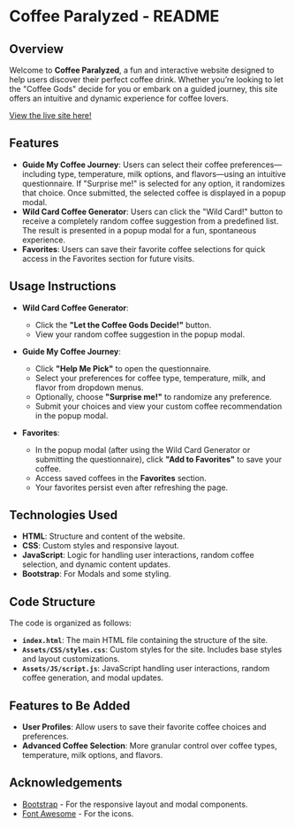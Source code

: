# Coffee Paralyzed - README

## Overview

Welcome to **Coffee Paralyzed**, a fun and interactive website designed to help users discover their perfect coffee drink. Whether you’re looking to let the "Coffee Gods" decide for you or embark on a guided journey, this site offers an intuitive and dynamic experience for coffee lovers.

[View the live site here!](https://nickdavis07.github.io/Coffee-Paralyzed/)


## Features

- **Guide My Coffee Journey**: Users can select their coffee preferences—including type, temperature, milk options, and flavors—using an intuitive questionnaire. If "Surprise me!" is selected for any option, it randomizes that choice. Once submitted, the selected coffee is displayed in a popup modal.
- **Wild Card Coffee Generator**: Users can click the "Wild Card!" button to receive a completely random coffee suggestion from a predefined list. The result is presented in a popup modal for a fun, spontaneous experience.
- **Favorites**: Users can save their favorite coffee selections for quick access in the Favorites section for future visits.


## Usage Instructions  

- **Wild Card Coffee Generator**:  
  - Click the **"Let the Coffee Gods Decide!"** button.  
  - View your random coffee suggestion in the popup modal.  

- **Guide My Coffee Journey**:  
  - Click **"Help Me Pick"** to open the questionnaire.  
  - Select your preferences for coffee type, temperature, milk, and flavor from dropdown menus.  
  - Optionally, choose **"Surprise me!"** to randomize any preference.  
  - Submit your choices and view your custom coffee recommendation in the popup modal.  

- **Favorites**:  
  - In the popup modal (after using the Wild Card Generator or submitting the questionnaire), click **"Add to Favorites"** to save your coffee.  
  - Access saved coffees in the **Favorites** section.  
  - Your favorites persist even after refreshing the page.


## Technologies Used

- **HTML**: Structure and content of the website.
- **CSS**: Custom styles and responsive layout.
- **JavaScript**: Logic for handling user interactions, random coffee selection, and dynamic content updates.
- **Bootstrap**: For Modals and some styling.

## Code Structure

The code is organized as follows:

- **`index.html`**: The main HTML file containing the structure of the site.
- **`Assets/CSS/styles.css`**: Custom styles for the site. Includes base styles and layout customizations.
- **`Assets/JS/script.js`**: JavaScript handling user interactions, random coffee generation, and modal updates.

## Features to Be Added

- **User Profiles**: Allow users to save their favorite coffee choices and preferences.
- **Advanced Coffee Selection**: More granular control over coffee types, temperature, milk options, and flavors.

## Acknowledgements

- [Bootstrap](https://getbootstrap.com/) - For the responsive layout and modal components.
- [Font Awesome](https://fontawesome.com/) - For the icons.
